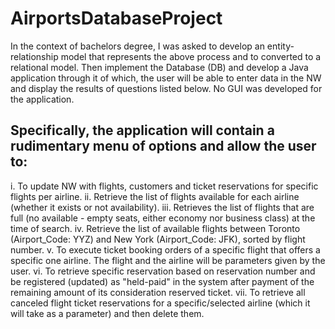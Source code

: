 # AirportsDatabaseProject

In the context of bachelors degree, I was asked to develop an entity-relationship model that represents the above process and to
converted to a relational model. 
Then implement the Database (DB) and develop a Java application through it
of which, the user will be able to enter data in the NW and display the results of
questions listed below. No GUI was developed for the application.

## Specifically, the application will contain a rudimentary menu of options and allow the user to:

i. To update NW with flights, customers and ticket reservations for specific flights per
airline.
ii. Retrieve the list of flights available for each airline (whether it exists or not
availability).
iii. Retrieves the list of flights that are full (no available - empty seats, either
economy nor business class) at the time of search.
iv. Retrieve the list of available flights between Toronto (Airport_Code: YYZ) and
New York (Airport_Code: JFK), sorted by flight number.
v. To execute ticket booking orders of a specific flight that offers a specific one
airline. The flight and the airline will be parameters given by the user.
vi. To retrieve specific reservation based on reservation number and be registered (updated) as
"held-paid" in the system after payment of the remaining amount of its consideration
reserved ticket.
vii. To retrieve all canceled flight ticket reservations for a specific/selected
airline (which it will take as a parameter) and then delete them.